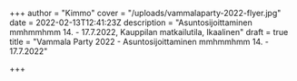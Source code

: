 +++
author = "Kimmo"
cover = "/uploads/vammalaparty-2022-flyer.jpg"
date = 2022-02-13T12:41:23Z
description = "Asuntosijoittaminen mmhmmhmm 14. - 17.7.2022, Kauppilan matkailutila, Ikaalinen"
draft = true
title = "Vammala Party 2022 - Asuntosijoittaminen mmhmmhmm 14. - 17.7.2022"

+++
